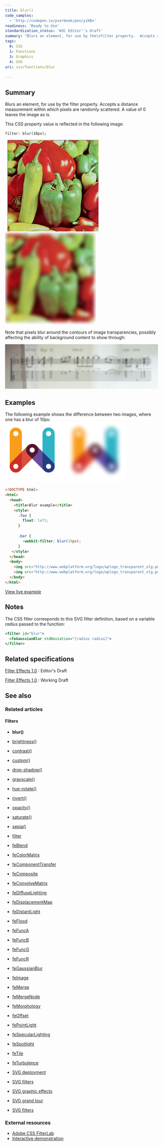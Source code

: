 ```yaml
---
title: blur()
code_samples:
  - 'http://codepen.io/pverbeek/pen/yiKBv'
readiness: 'Ready to Use'
standardization_status: 'W3C Editor''s Draft'
summary: "Blurs an element, for use by the\nfilter property.  Accepts a distance\nmeasurement within which pixels are randomly scattered. A value of 0\nleaves the image as is.\n"
tags:
  0: CSS
  1: Functions
  3: Graphics
  4: SVG
uri: css/functions/blur

---
```

## <span>Summary</span>

Blurs an element, for use by the filter property. Accepts a distance measurement within which pixels are randomly scattered. A value of 0 leaves the image as is.

 This CSS property value is reflected in the following image:

    filter: blur(10px);

  ![f21-peppers2.jpg](/assets/thumb/a/ad/f21-peppers2.jpg/300px-f21-peppers2.jpg)![f22-peppers2blur.jpg](/assets/thumb/5/52/f22-peppers2blur.jpg/300px-f22-peppers2blur.jpg)

Note that pixels blur around the contours of image transparencies, possibly affecting the ability of background content to show through:

![music blur.png](/assets/public/2/25/music_blur.png)

## <span>Examples</span>

The following example shows the difference between two images, where one has a blur of 10px: ![filter blur.png](/assets/thumb/7/78/filter_blur.png/400px-filter_blur.png)

``` html
<!DOCTYPE html>
<html>
  <head>
    <title>Blur example</title>
    <style>
      .foo {
        float: left;
      }

      .bar {
        -webkit-filter: blur(10px);
      }
   </style>
  </head>
  <body>
    <img src="http://www.webplatform.org/logo/wplogo_transparent_xlg.png" class="foo" />
    <img src="http://www.webplatform.org/logo/wplogo_transparent_xlg.png" class="foo bar" />
  </body>
</html>
```

[View live example](http://codepen.io/pverbeek/pen/yiKBv)

## <span>Notes</span>

The CSS filter corresponds to this SVG filter definition, based on a variable *radius* passed to the function:

``` xml
<filter id="blur">
  <feGaussianBlur stdDeviation="[radius radius]">
</filter>
```

## <span>Related specifications</span>

[Filter Effects 1.0](https://dvcs.w3.org/hg/FXTF/raw-file/tip/filters/index.html#)
:   Editor's Draft

[Filter Effects 1.0](http://www.w3.org/TR/filter-effects/)
:   Working Draft

## <span>See also</span>

### <span>Related articles</span>

#### <span>Filters</span>

-   **blur()**

-   [brightness()](/css/functions/brightness)

-   [contrast()](/css/functions/contrast)

-   [custom()](/css/functions/custom)

-   [drop-shadow()](/css/functions/drop-shadow)

-   [grayscale()](/css/functions/grayscale)

-   [hue-rotate()](/css/functions/hue-rotate)

-   [invert()](/css/functions/invert)

-   [opacity()](/css/functions/opacity)

-   [saturate()](/css/functions/saturate)

-   [sepia()](/css/functions/sepia)

-   [filter](/css/properties/filter)

-   [feBlend](/svg/elements/feBlend)

-   [feColorMatrix](/svg/elements/feColorMatrix)

-   [feComponentTransfer](/svg/elements/feComponentTransfer)

-   [feComposite](/svg/elements/feComposite)

-   [feConvolveMatrix](/svg/elements/feConvolveMatrix)

-   [feDiffuseLighting](/svg/elements/feDiffuseLighting)

-   [feDisplacementMap](/svg/elements/feDisplacementMap)

-   [feDistantLight](/svg/elements/feDistantLight)

-   [feFlood](/svg/elements/feFlood)

-   [feFuncA](/svg/elements/feFuncA)

-   [feFuncB](/svg/elements/feFuncB)

-   [feFuncG](/svg/elements/feFuncG)

-   [feFuncR](/svg/elements/feFuncR)

-   [feGaussianBlur](/svg/elements/feGaussianBlur)

-   [feImage](/svg/elements/feImage)

-   [feMerge](/svg/elements/feMerge)

-   [feMergeNode](/svg/elements/feMergeNode)

-   [feMorphology](/svg/elements/feMorphology)

-   [feOffset](/svg/elements/feOffset)

-   [fePointLight](/svg/elements/fePointLight)

-   [feSpecularLighting](/svg/elements/feSpecularLighting)

-   [feSpotlight](/svg/elements/feSpotlight)

-   [feTile](/svg/elements/feTile)

-   [feTurbulence](/svg/elements/feTurbulence)

-   [SVG deployment](/svg/tutorials/smarter_svg_deploy)

-   [SVG filters](/svg/tutorials/smarter_svg_filters)

-   [SVG graphic effects](/svg/tutorials/smarter_svg_graphics)

-   [SVG grand tour](/svg/tutorials/smarter_svg_overview)

-   [SVG filters](/tutorials/svg_filters)

### <span>External resources</span>

-   [Adobe CSS FilterLab](http://html.adobe.com/webstandards/csscustomfilters/cssfilterlab/)
-   [Interactive demonstration](http://html5-demos.appspot.com/static/css/filters/index.html)
